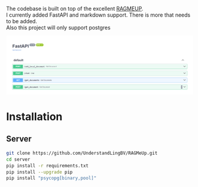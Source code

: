 The codebase is built on top of the excellent [RAGMEUP](https://github.com/AI-Commandos/RAGMeUp/tree/main).  
I currently added FastAPI and markdown support. There is more that needs to be added.  
Also this project will only support postgres

![API endpoints](./endpoints.png)

# Installation

## Server

```bash
git clone https://github.com/UnderstandLingBV/RAGMeUp.git
cd server
pip install -r requirements.txt
pip install --upgrade pip    
pip install "psycopg[binary,pool]"
